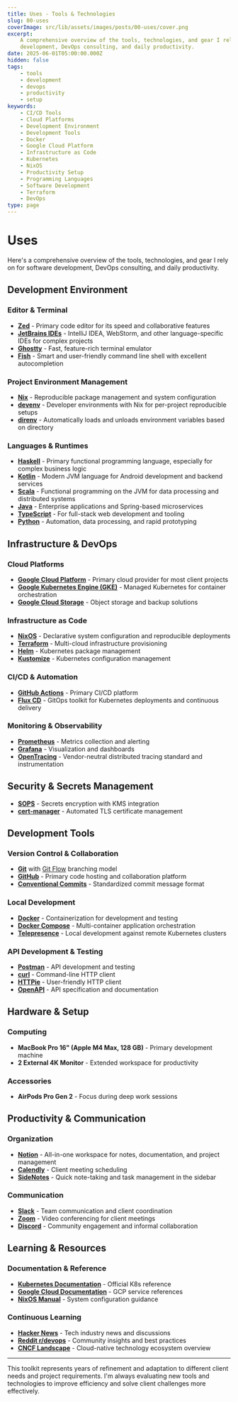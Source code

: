 ```yaml
---
title: Uses - Tools & Technologies
slug: 00-uses
coverImage: src/lib/assets/images/posts/00-uses/cover.png
excerpt:
    A comprehensive overview of the tools, technologies, and gear I rely on for software
    development, DevOps consulting, and daily productivity.
date: 2025-06-01T05:00:00.000Z
hidden: false
tags:
    - tools
    - development
    - devops
    - productivity
    - setup
keywords:
    - CI/CD Tools
    - Cloud Platforms
    - Development Environment
    - Development Tools
    - Docker
    - Google Cloud Platform
    - Infrastructure as Code
    - Kubernetes
    - NixOS
    - Productivity Setup
    - Programming Languages
    - Software Development
    - Terraform
    - DevOps
type: page
---
```


# Uses

Here's a comprehensive overview of the tools, technologies, and gear I rely on for software
development, DevOps consulting, and daily productivity.

## Development Environment

### Editor & Terminal

- **[Zed](https://zed.dev/)** - Primary code editor for its speed and collaborative features
- **[JetBrains IDEs](https://www.jetbrains.com/)** - IntelliJ IDEA, WebStorm, and other
  language-specific IDEs for complex projects
- **[Ghostty](https://mitchellh.com/ghostty)** - Fast, feature-rich terminal emulator
- **[Fish](https://fishshell.com/)** - Smart and user-friendly command line shell with excellent
  autocompletion

### Project Environment Management

- **[Nix](https://nixos.org/)** - Reproducible package management and system configuration
- **[devenv](https://devenv.sh/)** - Developer environments with Nix for per-project reproducible
  setups
- **[direnv](https://direnv.net/)** - Automatically loads and unloads environment variables based on
  directory

### Languages & Runtimes

- **[Haskell](https://www.haskell.org/)** - Primary functional programming language, especially for
  complex business logic
- **[Kotlin](https://kotlinlang.org/)** - Modern JVM language for Android development and backend
  services
- **[Scala](https://www.scala-lang.org/)** - Functional programming on the JVM for data processing
  and distributed systems
- **[Java](https://www.oracle.com/java/)** - Enterprise applications and Spring-based microservices
- **[TypeScript](https://www.typescriptlang.org/)** - For full-stack web development and tooling
- **[Python](https://www.python.org/)** - Automation, data processing, and rapid prototyping

## Infrastructure & DevOps

### Cloud Platforms

- **[Google Cloud Platform](https://cloud.google.com/)** - Primary cloud provider for most client
  projects
- **[Google Kubernetes Engine (GKE)](https://cloud.google.com/kubernetes-engine)** - Managed
  Kubernetes for container orchestration
- **[Google Cloud Storage](https://cloud.google.com/storage)** - Object storage and backup solutions

### Infrastructure as Code

- **[NixOS](https://nixos.org/)** - Declarative system configuration and reproducible deployments
- **[Terraform](https://www.terraform.io/)** - Multi-cloud infrastructure provisioning
- **[Helm](https://helm.sh/)** - Kubernetes package management
- **[Kustomize](https://kustomize.io/)** - Kubernetes configuration management

### CI/CD & Automation

- **[GitHub Actions](https://github.com/features/actions)** - Primary CI/CD platform
- **[Flux CD](https://fluxcd.io/)** - GitOps toolkit for Kubernetes deployments and continuous
  delivery

### Monitoring & Observability

- **[Prometheus](https://prometheus.io/)** - Metrics collection and alerting
- **[Grafana](https://grafana.com/)** - Visualization and dashboards
- **[OpenTracing](https://opentracing.io/)** - Vendor-neutral distributed tracing standard and
  instrumentation

## Security & Secrets Management

- **[SOPS](https://github.com/mozilla/sops)** - Secrets encryption with KMS integration
- **[cert-manager](https://cert-manager.io/)** - Automated TLS certificate management

## Development Tools

### Version Control & Collaboration

- **[Git](https://git-scm.com/)** with
  [Git Flow](https://nvie.com/posts/a-successful-git-branching-model/) branching model
- **[GitHub](https://github.com/)** - Primary code hosting and collaboration platform
- **[Conventional Commits](https://www.conventionalcommits.org/)** - Standardized commit message
  format

### Local Development

- **[Docker](https://www.docker.com/)** - Containerization for development and testing
- **[Docker Compose](https://docs.docker.com/compose/)** - Multi-container application orchestration
- **[Telepresence](https://www.telepresence.io/)** - Local development against remote Kubernetes
  clusters

### API Development & Testing

- **[Postman](https://www.postman.com/)** - API development and testing
- **[curl](https://curl.se/)** - Command-line HTTP client
- **[HTTPie](https://httpie.io/)** - User-friendly HTTP client
- **[OpenAPI](https://www.openapis.org/)** - API specification and documentation

## Hardware & Setup

### Computing

- **MacBook Pro 16" (Apple M4 Max, 128 GB)** - Primary development machine
- **2 External 4K Monitor** - Extended workspace for productivity

### Accessories

- **AirPods Pro Gen 2** - Focus during deep work sessions

## Productivity & Communication

### Organization

- **[Notion](https://www.notion.so/)** - All-in-one workspace for notes, documentation, and project
  management
- **[Calendly](https://calendly.com/)** - Client meeting scheduling
- **[SideNotes](https://www.apptorium.com/sidenotes)** - Quick note-taking and task management in
  the sidebar

### Communication

- **[Slack](https://slack.com/)** - Team communication and client coordination
- **[Zoom](https://zoom.us/)** - Video conferencing for client meetings
- **[Discord](https://discord.com/)** - Community engagement and informal collaboration

## Learning & Resources

### Documentation & Reference

- **[Kubernetes Documentation](https://kubernetes.io/docs/)** - Official K8s reference
- **[Google Cloud Documentation](https://cloud.google.com/docs)** - GCP service references
- **[NixOS Manual](https://nixos.org/manual/nixos/stable/)** - System configuration guidance

### Continuous Learning

- **[Hacker News](https://news.ycombinator.com/)** - Tech industry news and discussions
- **[Reddit r/devops](https://reddit.com/r/devops)** - Community insights and best practices
- **[CNCF Landscape](https://landscape.cncf.io/)** - Cloud-native technology ecosystem overview

---

This toolkit represents years of refinement and adaptation to different client needs and project
requirements. I'm always evaluating new tools and technologies to improve efficiency and solve
client challenges more effectively.

